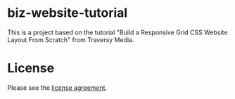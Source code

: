 # biz-website-tutorial
This is a project based on the tutorial "Build a Responsive Grid CSS Website Layout From Scratch" from Traversy Media.

# License

Please see the [license
agreement](https://github.com/julianomacielferreira/biz-website-tutorial/blob/master/LICENSE).

